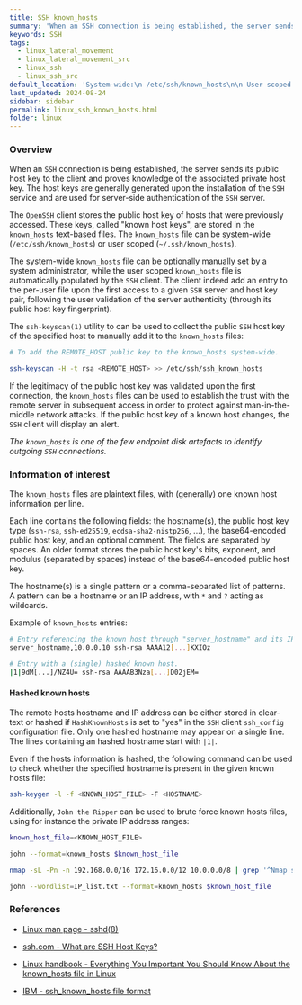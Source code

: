 ```yaml
---
title: SSH known_hosts
summary: 'When an SSH connection is being established, the server sends its public host key to the client and proves knowledge of the associated private host key. The OpenSSH client automatically stores the public host key of hosts that were previously accessed. These keys, called "known host keys", are stored in the known_hosts files.\n\n The known_hosts files are plaintext files, with (generally) one known host information per line with the following information: the hostname(s)/IP address(es), the public host key type, the base64-encoded public host key, and an optional comment.\n\n The remote hosts hostname and IP address can be either stored in clear-text or hashed. If the host information is hashed, it is possible to test wether a specific host is present in the known_hosts file, or to brute force the hashes to try to recover the associated hostname/IP addresses.'
keywords: SSH
tags:
  - linux_lateral_movement
  - linux_lateral_movement_src
  - linux_ssh
  - linux_ssh_src
default_location: 'System-wide:\n /etc/ssh/known_hosts\n\n User scoped:\n ~/.ssh/known_hosts'
last_updated: 2024-08-24
sidebar: sidebar
permalink: linux_ssh_known_hosts.html
folder: linux
---
```


### Overview

When an `SSH` connection is being established, the server sends its public host
key to the client and proves knowledge of the associated private host key. The
host keys are generally generated upon the installation of the `SSH` service
and are used for server-side authentication of the `SSH` server.

The `OpenSSH` client stores the public host key of hosts that were previously
accessed. These keys, called "known host keys", are stored in the `known_hosts`
text-based files. The `known_hosts` file can be system-wide
(`/etc/ssh/known_hosts`) or user scoped (`~/.ssh/known_hosts`).

The system-wide `known_hosts` file can be optionally manually set by a system
administrator, while the user scoped `known_hosts` file is automatically
populated by the `SSH` client. The client indeed add an entry to the per-user
file upon the first access to a given `SSH` server and host key pair, following
the user validation of the server authenticity (through its public host key
fingerprint).

The `ssh-keyscan(1)` utility to can be used to collect the public `SSH` host
key of the specified host to manually add it to the `known_hosts` files:

```bash
# To add the REMOTE_HOST public key to the known_hosts system-wide.

ssh-keyscan -H -t rsa <REMOTE_HOST> >> /etc/ssh/ssh_known_hosts
```

If the legitimacy of the public host key was validated upon the first
connection, the `known_hosts` files can be used to establish the trust with the
remote server in subsequent access in order to protect against
man-in-the-middle network attacks. If the public host key of a known host
changes, the `SSH` client will display an alert.

*The `known_hosts` is one of the few endpoint disk artefacts to identify
outgoing `SSH` connections.*

### Information of interest

The `known_hosts` files are plaintext files, with (generally) one known host
information per line.

Each line contains the following fields: the hostname(s), the public host key
type (`ssh-rsa`, `ssh-ed25519`, `ecdsa-sha2-nistp256`, ...), the base64-encoded
public host key, and an optional comment. The fields are separated by spaces.
An older format stores the public host key's bits, exponent, and modulus
(separated by spaces) instead of the base64-encoded public host key.

The hostname(s) is a single pattern or a comma-separated list of patterns. A
pattern can be a hostname or an IP address, with `*` and `?` acting as
wildcards.

Example of `known_hosts` entries:

```bash
# Entry referencing the known host through "server_hostname" and its IP address 10.0.0.10.
server_hostname,10.0.0.10 ssh-rsa AAAA12[...]KXIOz

# Entry with a (single) hashed known host.
|1|9dM[...]/NZ4U= ssh-rsa AAAAB3Nza[...]D02jEM=
```

#### Hashed known hosts

The remote hosts hostname and IP address can be either stored in clear-text or
hashed if `HashKnownHosts` is set to "yes" in the `SSH` client `ssh_config`
configuration file. Only one hashed hostname may appear on a single line. The
lines containing an hashed hostname start with `|1|`.

Even if the hosts information is hashed, the following command can be used to
check whether the specified hostname is present in the given known hosts file:

```bash
ssh-keygen -l -f <KNOWN_HOST_FILE> -F <HOSTNAME>
```

Additionally, `John the Ripper` can be used to brute force known hosts files,
using for instance the private IP address ranges:

```bash
known_host_file=<KNOWN_HOST_FILE>

john --format=known_hosts $known_host_file

nmap -sL -Pn -n 192.168.0.0/16 172.16.0.0/12 10.0.0.0/8 | grep '^Nmap scan report for' | cut -d ' ' -f 5 > IP_list.txt

john --wordlist=IP_list.txt --format=known_hosts $known_host_file
```

### References

  - [Linux man page - sshd(8)](https://linux.die.net/man/8/sshd)

  - [ssh.com - What are SSH Host Keys?](https://www.ssh.com/academy/ssh/host-key)

  - [Linux handbook - Everything You Important You Should Know About the known_hosts file in Linux](https://linuxhandbook.com/known-hosts-file/)

  - [IBM - ssh_known_hosts file format](https://www.ibm.com/docs/en/zos/3.1.0?topic=daemon-ssh-known-hosts-file-format)

